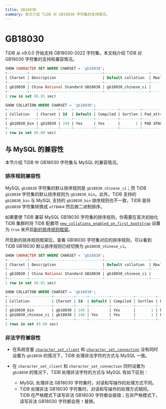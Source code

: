 ```yaml
---
title: GB18030
summary: 本文介绍 TiDB 对 GB18030 字符集的支持情况。
---
```


# GB18030

TiDB 从 v9.0.0 开始支持 GB18030-2022 字符集。本文档介绍 TiDB 对 GB18030 字符集的支持和兼容情况。

```sql
SHOW CHARACTER SET WHERE CHARSET = 'gb18030';
+---------+---------------------------------+--------------------+--------+
| Charset | Description                     | Default collation  | Maxlen |
+---------+---------------------------------+--------------------+--------+
| gb18030 | China National Standard GB18030 | gb18030_chinese_ci |      4 |
+---------+---------------------------------+--------------------+--------+
1 row in set (0.01 sec)

SHOW COLLATION WHERE CHARSET = 'gb18030';
+-------------+---------+-----+---------+----------+---------+---------------+
| Collation   | Charset | Id  | Default | Compiled | Sortlen | Pad_attribute |
+-------------+---------+-----+---------+----------+---------+---------------+
| gb18030_bin | gb18030 | 249 | Yes     | Yes      |       1 | PAD SPACE     |
+-------------+---------+-----+---------+----------+---------+---------------+
1 row in set (0.00 sec)
```

## 与 MySQL 的兼容性

本节介绍 TiDB 中 GB18030 字符集与 MySQL 的兼容情况。

### 排序规则兼容性

MySQL `gb18030` 字符集的默认排序规则是 `gb18030_chinese_ci`；而 TiDB `gb18030` 字符集的默认排序规则为 `gb18030_bin`。此外，TiDB 支持的 `gb18030_bin` 与 MySQL 支持的 `gb18030_bin` 排序规则也不一致，TiDB 是将 `gb18030` 字符集转换成 `utf8mb4` 然后做二进制排序。

如果要使 TiDB 兼容 MySQL GB18030 字符集的排序规则，你需要在首次初始化 TiDB 集群时将 TiDB 配置项 [`new_collations_enabled_on_first_bootstrap`](/tidb-configuration-file.md#new_collations_enabled_on_first_bootstrap) 设置为 `true` 来开启[新的排序规则框架](/character-set-and-collation.md#新框架下的排序规则支持)。

开启新的排序规则框架后，查看 GB18030 字符集对应的排序规则，可以看到 TiDB GB18030 默认排序规则已经切换为 `gb18030_chinese_ci`。

```sql
SHOW CHARACTER SET WHERE CHARSET = 'gb18030';
+---------+---------------------------------+--------------------+--------+
| Charset | Description                     | Default collation  | Maxlen |
+---------+---------------------------------+--------------------+--------+
| gb18030 | China National Standard GB18030 | gb18030_chinese_ci |      4 |
+---------+---------------------------------+--------------------+--------+
1 row in set (0.01 sec)

SHOW COLLATION WHERE CHARSET = 'gb18030';
+--------------------+---------+-----+---------+----------+---------+---------------+
| Collation          | Charset | Id  | Default | Compiled | Sortlen | Pad_attribute |
+--------------------+---------+-----+---------+----------+---------+---------------+
| gb18030_bin        | gb18030 | 249 |         | Yes      |       1 | PAD SPACE     |
| gb18030_chinese_ci | gb18030 | 248 | Yes     | Yes      |       1 | PAD SPACE     |
+--------------------+---------+-----+---------+----------+---------+---------------+
2 rows in set (0.00 sec)
```

### 非法字符兼容性

* 在系统变量 [`character_set_client`](/system-variables.md#character_set_client) 和 [`character_set_connection`](/system-variables.md#character_set_connection) 没有同时设置为 `gb18030` 的情况下，TiDB 处理非法字符的方式与 MySQL 一致。
* 在 `character_set_client` 和 `character_set_connection` 同时设置为 `gb18030` 的情况下，TiDB 处理非法字符的方式与 MySQL 有如下区别：

    - MySQL 处理非法 GB18030 字符集时，对读和写操作的处理方式不同。
    - TiDB 处理非法 GB18030 字符集时，对读和写操作的处理方式相同。TiDB 在严格模式下读写非法 GB18030 字符都会报错；在非严格模式下，读写非法 GB18030 字符都会用 `?` 替换。

